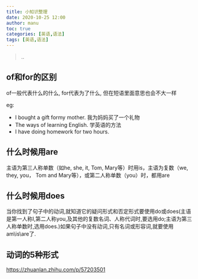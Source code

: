 ```yaml
---
title: 小知识整理
date: 2020-10-25 12:00
author: manu
toc: true
categories: [英语,语法]
tags: [英语,语法] 
---
```


> ..

<!-- more -->

## of和for的区别

of一般代表什么的什么, for代表为了什么, 但在短语里面意思也会不大一样

eg:

- I bought a gift formy mother. 我为妈妈买了一个礼物
- The ways of learning English. 学英语的方法
- I have doing homework for two hours.

## 什么时候用are

主语为第三人称单数（如he, she, it, Tom, Mary等）时用is，主语为复数（we, they, you， Tom and Mary等），或第二人称单数（you）时，都用are

## 什么时候用does

当你找到了句子中的动词,就知道它的疑问形式和否定形式要使用do或does(主语是第一人称I,第二人称you,及其他的复数名词、人称代词时,要选用do;主语为第三人称单数时,选用does.)如果句子中没有动词,只有名词或形容词,就要使用am\is\are了.

## 动词的5种形式

https://zhuanlan.zhihu.com/p/57203501